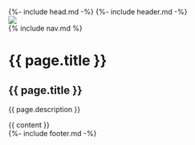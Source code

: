 ---
---
<!DOCTYPE html>
<html>
{%- include head.md -%}
<body>
    {%- include header.md -%}
    <div class="bm-main-container">
        <div class="bm-window">
            <a class="bm-site-title" rel="author" href="{{ '/' | relative_url }}"><img class="bm-header-img" src="{{ '/assets/images/jackeverettheader.jpg' | relative_url }}"/></a>
            <div class="bm-nav-buttons">
            {% include nav.md %}
            </div>
            <h1>{{ page.title }}</h1>
            <div class="bm-window-body">
                <div class="bm-sidebar bm-hidden">
                    <h2>{{ page.title }}</h2>
                    <div class="bm-color-line"></div>
                    <p>{{ page.description }}</p>
                </div>
                <div class="bm-content-area">
                    <div class="bm-content-area-inner">
                        {{ content }}
                    </div>
                </div>
            </div>
            {%- include footer.md -%}
        </div>
    </div>
</body>

</html>